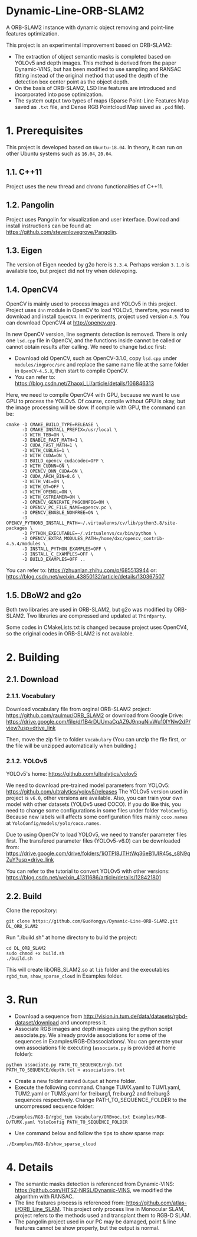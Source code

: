 # Dynamic-Line-ORB-SLAM2

A ORB-SLAM2 instance with dynamic object removing and point-line features optimization.

This project is an experimental improvement based on ORB-SLAM2:
- The extraction of object semantic masks is completed based on YOLOv5 and depth images. This method is derived from the paper Dynamic-VINS, but has been modified to use sampling and RANSAC fitting instead of the original method that used the depth of the detection box center point as the object depth.
- On the basis of ORB-SLAM2, LSD line features are introduced and incorporated into pose optimization.
- The system output two types of maps (Sparse Point-Line Features Map saved as `.txt` file, and Dense RGB Pointcloud Map saved as `.pcd` file).

# 1. Prerequisites

This project is developed based on `Ubuntu-18.04`. In theory, it can run on other Ubuntu systems such as `16.04`, `20.04`.

## 1.1. C++11
Project uses the new thread and chrono functionalities of C++11.

## 1.2. Pangolin
Project uses Pangolin for visualization and user interface. Dowload and install instructions can be found at: https://github.com/stevenlovegrove/Pangolin.

## 1.3. Eigen
The version of Eigen needed by g2o here is `3.3.4`. Perhaps version `3.1.0` is available too, but project did not try when delevoping.

## 1.4. OpenCV4
OpenCV is mainly used to process images and YOLOv5 in this project. Project uses `dnn` module in OpenCV to load YOLOv5, therefore, you need to download and install `OpenCV4`. In experiments, project used version `4.5`. You can download OpenCV4 at http://opencv.org.

In new OpenCV version, line segments detection is removed. There is only one `lsd.cpp` file in OpenCV, and the functions inside cannot be called or cannot obtain results after calling. We need to change lsd.cc first:
- Download old OpenCV, such as OpenCV-3.1.0, copy `lsd.cpp` under `modules/imgproc/src` and replace the same name file at the same folder in `OpenCV-4.5.X`, then start to compile OpenCV.
- You can refer to: https://blog.csdn.net/Zhaoxi_Li/article/details/106846313

Here, we need to compile OpenCV4 with GPU, because we want to use GPU to process the YOLOv5. Of course, compile without GPU is okay, but the image processing will be slow. If compile with GPU, the command can be:
```
cmake -D CMAKE_BUILD_TYPE=RELEASE \
      -D CMAKE_INSTALL_PREFIX=/usr/local \
      -D WITH_TBB=ON \
      -D ENABLE_FAST_MATH=1 \
      -D CUDA_FAST_MATH=1 \
      -D WITH_CUBLAS=1 \
      -D WITH_CUDA=ON \
      -D BUILD_opencv_cudacodec=OFF \
      -D WITH_CUDNN=ON \
      -D OPENCV_DNN_CUDA=ON \
      -D CUDA_ARCH_BIN=8.6 \
      -D WITH_V4L=ON \
      -D WITH_QT=OFF \
      -D WITH_OPENGL=ON \
      -D WITH_GSTREAMER=ON \
      -D OPENCV_GENERATE_PKGCONFIG=ON \
      -D OPENCV_PC_FILE_NAME=opencv.pc \
      -D OPENCV_ENABLE_NONFREE=ON \
      -D OPENCV_PYTHON3_INSTALL_PATH=~/.virtualenvs/cv/lib/python3.8/site-packages \
      -D PYTHON_EXECUTABLE=~/.virtualenvs/cv/bin/python \
      -D OPENCV_EXTRA_MODULES_PATH=/home/dxc/opencv_contrib-4.5.4/modules \
      -D INSTALL_PYTHON_EXAMPLES=OFF \
      -D INSTALL_C_EXAMPLES=OFF \
      -D BUILD_EXAMPLES=OFF ..
```
You can refer to: https://zhuanlan.zhihu.com/p/685513944
or: https://blog.csdn.net/weixin_43850132/article/details/130367507

## 1.5. DBoW2 and g2o
Both two libraries are used in ORB-SLAM2, but g2o was modified by ORB-SLAM2. Two libraries are compressed and updated at `Thirdparty`.

Some codes in CMakeLists.txt is changed because project uses OpenCV4, so the original codes in ORB-SLAM2 is not available.

# 2. Building

## 2.1. Download

### 2.1.1. Vocabulary

Download vocabulary file from orginal ORB-SLAM2 project: https://github.com/raulmur/ORB_SLAM2
or download from Google Drive: https://drive.google.com/file/d/1B4rDUUmaCqAZ9J9npuNivWu10IYNw2dP/view?usp=drive_link

Then, move the zip file to folder `Vocabulary` (You can unzip the file first, or the file will be unzipped automatically when building.)

### 2.1.2. YOLOv5

YOLOv5's home: https://github.com/ultralytics/yolov5

We need to download pre-trained model parameters from YOLOv5: https://github.com/ultralytics/yolov5/releases
The YOLOv5 version used in project is `v6.0`, other versions are available. Also, you can train your own model with other datasets (YOLOv5 used COCO). If you do like this, you need to change some configurations in some files under folder `YoloConfig`. Because new labels will affects some configuration files mainly `coco.names` at `YoloConfig/models/yolo/coco.names`.

Due to using OpenCV to load YOLOv5, we need to transfer parameter files first. The transfered parameter files (YOLOv5-v6.0) can be downloaded from: https://drive.google.com/drive/folders/1iOTPI8JTHtWq36eB1UIR45s_s8N9qZuY?usp=drive_link

You can refer to the tutorial to convert YOLOv5 with other versions: https://blog.csdn.net/weixin_41311686/article/details/128421801

## 2.2. Build

Clone the repository:
```
git clone https://github.com/GuoYongyu/Dynamic-Line-ORB-SLAM2.git DL_ORB_SLAM2
```

Run "./build.sh" at home directory to build the project:
```
cd DL_ORB_SLAM2
sudo chmod +x build.sh
./build.sh
```

This will create libORB_SLAM2.so at `lib` folder and the executables `rgbd_tum`, `show_sparse_cloud` in Examples folder.

# 3. Run

- Download a sequence from http://vision.in.tum.de/data/datasets/rgbd-dataset/download and uncompress it.
- Associate RGB images and depth images using the python script associate.py. We already provide associations for some of the sequences in Examples/RGB-D/associations/. You can generate your own associations file executing (`associate.py` is provided at home folder):
```
python associate.py PATH_TO_SEQUENCE/rgb.txt PATH_TO_SEQUENCE/depth.txt > associations.txt
```
- Create a new folder named `Output` at home folder.
- Execute the following command. Change TUMX.yaml to TUM1.yaml, TUM2.yaml or TUM3.yaml for freiburg1, freiburg2 and freiburg3 sequences respectively. Change PATH_TO_SEQUENCE_FOLDER to the uncompressed sequence folder:
```
./Examples/RGB-D/rgbd_tum Vocabulary/ORBvoc.txt Examples/RGB-D/TUMX.yaml YoloConfig PATH_TO_SEQUENCE_FOLDER
```
- Use command below and follow the tips to show sparse map:
```
./Examples/RGB-D/show_sparse_cloud
```

# 4. Details

- The semantic masks detection is referenced from Dynamic-VINS: https://github.com/HITSZ-NRSL/Dynamic-VINS, we modified the algorithm with RANSAC.
- The line features process is referenced from: https://github.com/atlas-jj/ORB_Line_SLAM. This project only process line in Monocular SLAM, project refers to the methods used and transplant them to RGB-D SLAM.
- The pangolin project used in our PC may be damaged, point & line features cannot be show properly, but the output is normal.
